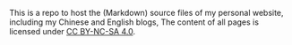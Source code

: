 This is a repo to host the (Markdown) source files of my personal website, including my Chinese and English blogs,  The content of all pages is licensed under [CC BY-NC-SA 4.0](http://creativecommons.org/licenses/by-nc-sa/4.0/).


